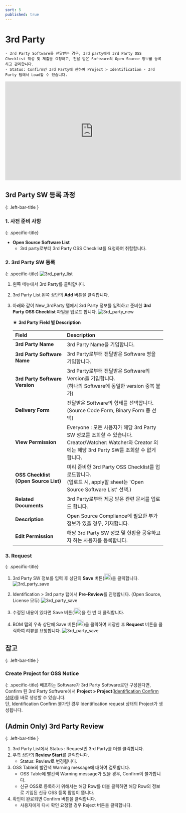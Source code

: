 ```yaml
---
sort: 5
published: true
---
```

# 3rd Party
```note
- 3rd Party Software를 전달받는 경우, 3rd party에게 3rd Party OSS Checklist 작성 및 제출을 요청하고, 전달 받은 Software의 Open Source 정보를 등록하고 관리합니다.
- Status: Confirm인 3rd Party에 한하여 Project > Identification - 3rd Party 탭에서 Load할 수 있습니다. 
```
<iframe width="560" height="315" src="https://www.youtube.com/embed/IIOsmWupkn4" title="FOSSLight Hub - 3rd Party SW 등록" frameborder="0" allow="accelerometer; autoplay; clipboard-write; encrypted-media; gyroscope; picture-in-picture" allowfullscreen></iframe>

## 3rd Party SW 등록 과정
{: .left-bar-title }
### 1. 사전 준비 사항
{: .specific-title}

- **Open Source Software List**
    - 3rd party로부터 3rd Party OSS Checklist를 요청하여 취합합니다.

### 2. 3rd Party SW 등록
{: .specific-title}
![3rd_party_list](images/5_third_party_list.PNG)
1. 왼쪽 메뉴에서 3rd Party를 클릭합니다.
2. 3rd Party List 왼쪽 상단의 **Add** 버튼을 클릭합니다.
3. 아래와 같이 New_3rdParty 탭에서 3rd Party 정보를 입력하고 준비한 **3rd Party OSS Checklist** 파일을 업로드 합니다.
    ![3rd_party_new](images/5_third_party_new.PNG)

     ★ **3rd Party Field 별 Description**

    |Field| Description |
    |:---|:---|
    |**3rd Party Name**|3rd Party Name을 기입합니다.|
    |**3rd Party Software Name**|3rd Party로부터 전달받은 Software 명을 기입합니다.|
    |**3rd Party Software Version**|3rd Party로부터 전달받은 Software의 Version을 기입합니다. <br>(하나의 Software에 동일한 version 중복 불가)|
    |**Delivery Form**|전달받은 Software의 형태를 선택합니다. (Source Code Form, Binary Form 중 선택)|
    |**View Permission**| Everyone : 모든 사용자가 해당 3rd Party SW 정보를 조회할 수 있습니다. <br>Creator/Watcher: Watcher와 Creator 외에는 해당 3rd Party SW를 조회할 수 없게 합니다.|
    |**OSS Checklist (Open Source List)**| 미리 준비한 3rd Party OSS Checklist를 업로드합니다. <br>(업로드 시, apply할 sheet는 'Open Source Software List' 선택.)|
    |**Related Documents**|3rd Party로부터 제공 받은 관련 문서를 업로드 합니다.|
    |**Description**| Open Source Compliance에 필요한 부가 정보가 있을 경우, 기재합니다.|
    |**Edit Permission**|해당 3rd Party SW 정보 및 현황을 공유하고자 하는 사용자를 등록합니다.|
    
### 3. Request
{: .specific-title}
1. 3rd Party SW 정보를 입력 후 상단의 **Save** 버튼(<img src="images/save_button.PNG" width="20" height="20" />)을 클릭합니다.
    ![3rd_party_save](images/5_third_party_save_1.PNG)

2. Identification > 3rd party 탭에서 **Pre-Review**를 진행합니다. (Open Source, License 모두)
    ![3rd_party_save](images/5_third_party_save_2.PNG)

3. 수정된 내용이 있다면 Save 버튼(<img src="images/save_button.PNG" width="20" height="20" />)을 한 번 더 클릭합니다.

4. BOM 탭의 우측 상단에 Save 버튼(<img src="images/save_button.PNG" width="20" height="20" />)을 클릭하여 저장한 후 **Request** 버튼을 클릭하여 리뷰를 요청합니다.
    ![3rd_party_save](images/5_third_party_save_3_request.PNG)

    

## 참고
{: .left-bar-title }
### Create Project for OSS Notice
{: .specific-title}
배포하는 Software가 3rd Party Software로만 구성된다면, Confirm 된 3rd Party Software에서 **Project > Project**(<U>Identification Confirm 상태</U>)를 바로 생성할 수 있습니다.    
단, Identification Confirm 불가인 경우 Identification request 상태의 Project가 생성됩니다.


## (Admin Only) 3rd Party Review
{: .left-bar-title }
1. 3rd Party List에서 Status : Request인 3rd Party를 더블 클릭합니다. 
2. 우측 상단의 **Review Start**를 클릭합니다. 
    - Status: Review로 변경됩니다. 
3. OSS Table의 빨간색 Warning message에 대하여 검토합니다. 
    - OSS Table에 빨간색 Warning message가 있을 경우, Confirm이 불가합니다. 
    - 신규 OSS로 등록하기 위해서는 해당 Row를 더블 클릭하면 해당 Row의 정보로 기입된 신규 OSS 등록 팝업이 뜹니다. 
4. 확인이 완료되면 Confirm 버튼을 클릭합니다.   
    - 사용자에게 다시 확인 요청할 경우 Reject 버튼을 클릭합니다.
